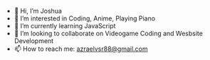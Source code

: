 - 👋 Hi, I’m Joshua
- 👀 I’m interested in Coding, Anime, Playing Piano
- 🌱 I’m currently learning JavaScript
- 💞️ I’m looking to collaborate on Videogame Coding and Wesbsite Development
- 📫 How to reach me: azraelvsr88@gmail.com

<!---
joshsaik/joshsaik is a ✨ special ✨ repository because its `README.md` (this file) appears on your GitHub profile.
You can click the Preview link to take a look at your changes.
--->
